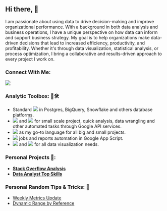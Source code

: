 ## Hi there, 👋

I am passionate about using data to drive decision-making and improve organizational performance. With a background in both data analysis and business operations, I have a unique perspective on how data can inform and support business strategy. My goal is to help organizations make data-driven decisions that lead to increased efficiency, productivity, and profitability. Whether it's through data visualization, statistical analysis, or process optimization, I bring a collaborative and results-driven approach to every project I work on.

### Connect With Me:
[![](https://img.shields.io/badge/LinkedIn-0077B5?style=for-the-badge&logo=linkedin&logoColor=white)](https://www.linkedin.com/in/minh-b-0bb0628b)

### Analytic Toolbox: 🧰🛠️
-  Standard ![](https://img.shields.io/badge/SQL-informational?style=flat&logo=postgresql&logoColor=white&color=2bbc8a) in Postgres, BigQuery, Snowflake and others database platforms. 
- ![](https://img.shields.io/badge/Sheet-informational?style=flat&logo=google&logoColor=white&color=2bbc8a) and ![](https://img.shields.io/badge/Excel-informational?style=flat&logo=microsoft-excel&logoColor=white&color=2bbc8a) for small scale project, quick analysis, data wrangling and other automated tasks through Google API services.  
- ![](https://img.shields.io/badge/Python-informational?style=flat&logo=python&logoColor=white&color=2bbc8a) as my go-to language for all big and small projects.
- ![](https://img.shields.io/badge/Javascript-informational?style=flat&logo=javascript&logoColor=white&color=2bbc8a) jobs and reports automation in Google App Script. 
- ![](https://img.shields.io/badge/Tableau-informational?style=flat&logo=tableau&logoColor=white&color=2bbc8a) and ![](https://img.shields.io/badge/Looker-informational?style=flat&logo=looker&logoColor=white&color=2bbc8a) for all data visualization needs. 

### Personal Projects 📂: 
- [**Stack Overflow Analysis**](https://github.com/mbo0000/Personal-Projects/blob/main/Stackoverflow/notebook/stackoverflow_analysis.ipynb)
- [**Data Analyst Top Skills**](https://github.com/mbo0000/Personal-Projects/tree/main/DataAnalyticTopSkills) 

### Personal Random Tips & Tricks: 🎲
- [Weekly Metrics Update](https://github.com/mbo0000/RandomStuffs/blob/main/SpreadSheet%20Things/Weekly%20Metric/weekly_metric.md)
- [Dynamic Range by Reference](https://github.com/mbo0000/RandomStuffs/blob/main/SpreadSheet%20Things/dynamic_data_range.md)

